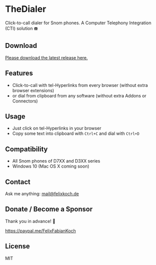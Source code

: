 # TheDialer

Click-to-call dialer for Snom phones. A Computer Telephony Integration (CTI) solution ☎️

## Download

[Please download the latest release here.](https://github.com/felixkoch/TheDialer/releases)

## Features

- Click-to-call with tel-Hyperlinks from every browser (without extra browser extensions)
- or dial from clipboard from any software (without extra Addons or Connectors)

## Usage

- Just click on tel-Hyperlinks in your browser
- Copy some text into clipboard with `Ctrl+C` and dial with `Ctrl+D`

## Compatibility

- All Snom phones of D7XX and D3XX series
- Windows 10 (Mac OS X coming soon)

## Contact

Ask me anything: mail@felixkoch.de

## Donate / Become a Sponsor

Thank you in advance! 🙏

https://paypal.me/FelixFabianKoch

## License

MIT
